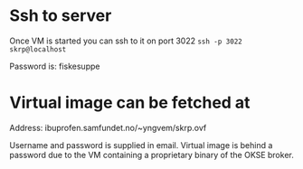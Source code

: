 # Ssh to server
Once VM is started you can ssh to it on port 3022
`ssh -p 3022 skrp@localhost`

Password is: fiskesuppe

# Virtual image can be fetched at
Address: ibuprofen.samfundet.no/~yngvem/skrp.ovf

Username and password is supplied in email. Virtual image is behind a password
due to the VM containing a proprietary binary of the OKSE broker.

